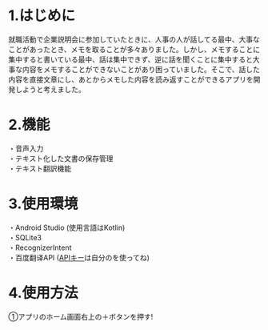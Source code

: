 # 1.はじめに
就職活動で企業説明会に参加していたときに、人事の人が話してる最中、大事なことがあったとき、メモを取ることが多々ありました。しかし、メモすることに集中すると書いている最中、話は集中できず、逆に話を聞くことに集中すると大事な内容をメモすることができないことがあり困っていました。そこで、話した内容を直接文章にし、あとからメモした内容を読み返すことができるアプリを開発しようと考えました。</br>
# 2.機能
・音声入力</br>
・テキスト化した文書の保存管理</br>
・テキスト翻訳機能</br>
# 3.使用環境
・Android Studio (使用言語はKotlin)</br>
・SQLite3</br>
・RecognizerIntent</br>
・百度翻译API ([APIキー](https://github.com/s20012/DataBase/blob/master/app/src/main/java/com/example/databasetest/EditActivity.kt)は自分のを使ってね)<br>
# 4.使用方法
①アプリのホーム画面右上の＋ボタンを押す!
[](https://user-images.githubusercontent.com/66397337/211489028-138b775b-68e9-4134-b0c6-98361a4abfe2.png)
